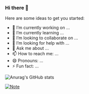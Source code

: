 ### Hi there 👋


Here are some ideas to get you started:

- 🔭 I’m currently working on ...
- 🌱 I’m currently learning ...
- 👯 I’m looking to collaborate on ...
- 🤔 I’m looking for help with ...
- 💬 Ask me about ...
- 📫 How to reach me: ...
- 😄 Pronouns: ...
- ⚡ Fun fact: ...


![Anurag's GitHub stats](https://github-readme-stats.vercel.app/api?username=WhiteCells&show_icons=true&theme=radical)

[![Note](https://github-readme-stats.vercel.app/api/pin/?username=WhiteCells&repo=Note)](https://github.com/WhiteCells/Note)
